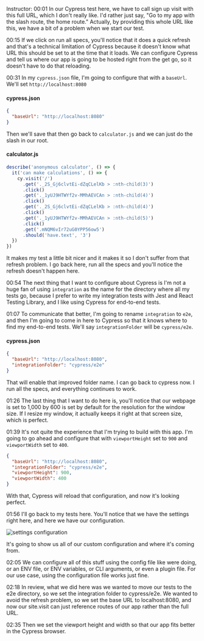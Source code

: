 Instructor: 00:01 In our Cypress test here, we have to call sign up visit with this full URL, which I don't really like. I'd rather just say, "Go to my app with the slash route, the home route." Actually, by providing this whole URL like this, we have a bit of a problem when we start our test.

00:15 If we click on run all specs, you'll notice that it does a quick refresh and that's a technical limitation of Cypress because it doesn't know what URL this should be set to at the time that it loads. We can configure Cypress and tell us where our app is going to be hosted right from the get go, so it doesn't have to do that reloading.

00:31 In my `cypress.json` file, I'm going to configure that with a `baseUrl`. We'll set `http://localhost:8080`

#### cypress.json
```json
{
  "baseUrl": "http://localhost:8080"
}
```

Then we'll save that then go back to `calculator.js` and we can just do the slash in our root.

#### calculator.js
```js
describe('anonymous calculator', () => {
  it('can make calculations', () => {
    cy.visit('/')
      .get('._2S_Gj6clvtEi-dZqCLelKb > :nth-child(3)')
      .click()
      .get('._1yUJ9HTWYf2v-MMhAEVCAn > :nth-child(4)')
      .click()
      .get('._2S_Gj6clvtEi-dZqCLelKb > :nth-child(4)')
      .click()
      .get('._1yUJ9HTWYf2v-MMhAEVCAn > :nth-child(5)')
      .click()
      .get('.mNQM6vIr72uG0YPP56ow5')
      .should('have.text', '3')
  })
})
```

It makes my test a little bit nicer and it makes it so I don't suffer from that refresh problem. I go back here, run all the specs and you'll notice the refresh doesn't happen here.

00:54 The next thing that I want to configure about Cypress is I'm not a huge fan of using `integration` as the name for the directory where all my tests go, because I prefer to write my integration tests with Jest and React Testing Library, and I like using Cypress for end-to-end tests.

01:07 To communicate that better, I'm going to rename `integration` to `e2e`, and then I'm going to come in here to Cypress so that it knows where to find my end-to-end tests. We'll say `integrationFolder` will be `cypress/e2e`.

#### cypress.json
```json
{
  "baseUrl": "http://localhost:8080",
  "integrationFolder": "cypress/e2e"
}
```

That will enable that improved folder name. I can go back to cypress now. I run all the specs, and everything continues to work.

01:26 The last thing that I want to do here is, you'll notice that our webpage is set to 1,000 by 600 is set by default for the resolution for the window size. If I resize my window, it actually keeps it right at that screen size, which is perfect.

01:39 It's not quite the experience that I'm trying to build with this app. I'm going to go ahead and configure that with `viewportHeight` set to `900` and `viewportWidth` set to `400`.

```json
{
  "baseUrl": "http://localhost:8080",
  "integrationFolder": "cypress/e2e",
  "viewportHeight": 900,
  "viewportWidth": 400
}
```

With that, Cypress will reload that configuration, and now it's looking perfect.

01:56 I'll go back to my tests here. You'll notice that we have the settings right here, and here we have our configuration.

![settings configuration](https://res.cloudinary.com/dg3gyk0gu/image/upload/v1574727283/transcript-images/cypress-configure-cypress-in-cypress-json-settings-configuration.png)

It's going to show us all of our custom configuration and where it's coming from.

02:05 We can configure all of this stuff using the config file like were doing, or an ENV file, or ENV variables, or CLI arguments, or even a plugin file. For our use case, using the configuration file works just fine.

02:18 In review, what we did here was we wanted to move our tests to the e2e directory, so we set the integration folder to cypress/e2e. We wanted to avoid the refresh problem, so we set the base URL to localhost:8080, and now our site.visit can just reference routes of our app rather than the full URL.

02:35 Then we set the viewport height and width so that our app fits better in the Cypress browser.
